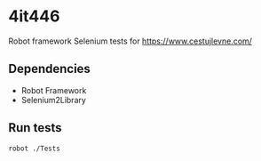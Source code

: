 # 4it446
Robot framework Selenium tests for https://www.cestujlevne.com/

## Dependencies
- Robot Framework
- Selenium2Library

## Run tests
`robot ./Tests`
